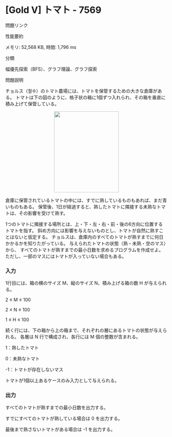 # [Gold V] トマト - 7569

問題リンク

性能要約

メモリ: 52,568 KB, 時間: 1,796 ms

分類

幅優先探索（BFS）、グラフ理論、グラフ探索

問題説明

チョルス（철수）のトマト農場には、トマトを保管するための大きな倉庫がある。
トマトは下の図のように、格子状の箱に1個ずつ入れられ、その箱を垂直に積み上げて保管している。

<p style="text-align: center;"><img alt="" src="https://upload.acmicpc.net/c3f3343d-c291-40a9-9fe3-59f792a8cae9/-/preview/" style="width: 201px; height: 252px;"></p>

<p>倉庫に保管されているトマトの中には、すでに熟しているものもあれば、まだ青いものもある。
保管後、1日が経過すると、熟したトマトに隣接する未熟なトマトは、その影響を受けて熟す。

1つのトマトに隣接する場所とは、上・下・左・右・前・後の6方向に位置するトマトを指す。
斜め方向には影響を与えないものとし、トマトが自然に熟すことはないと仮定する。
チョルスは、倉庫内のすべてのトマトが熟すまでに何日かかるかを知りたがっている。
与えられたトマトの状態（熟・未熟・空のマス）から、
すべてのトマトが熟すまでの最小日数を求めるプログラムを作成せよ。
ただし、一部のマスにはトマトが入っていない場合もある。</p>

### 入力

1行目には、箱の横のサイズ M、縦のサイズ N、積み上げる箱の数 H が与えられる。

2 ≤ M ≤ 100

2 ≤ N ≤ 100

1 ≤ H ≤ 100

続く行には、下の箱から上の箱まで、それぞれの層にあるトマトの状態が与えられる。
各層は N 行で構成され、各行には M 個の整数が含まれる。

1：熟したトマト

0：未熟なトマト

-1：トマトが存在しないマス

トマトが1個以上あるケースのみ入力として与えられる。

### 出力

すべてのトマトが熟すまでの最小日数を出力する。

すでにすべてのトマトが熟している場合は 0 を出力する。

最後まで熟さないトマトがある場合は -1 を出力する。
